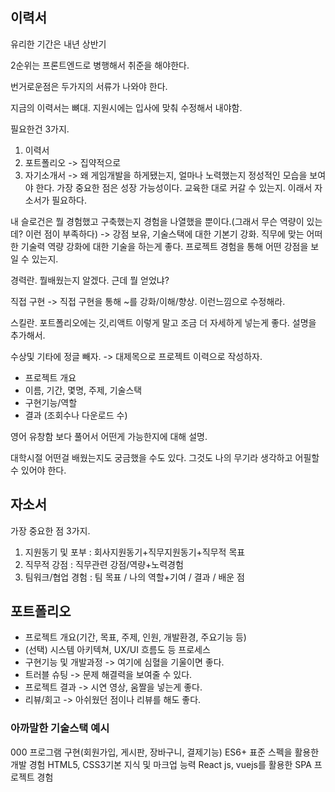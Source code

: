 


## 이력서
 
 유리한 기간은 내년 상반기

2순위는 프론트엔드로 병행해서 취준을 해야한다.

번거로운점은 두가지의 서류가 나와야 한다.

지금의 이력서는 뼈대. 지원시에는 입사에 맞춰 수정해서 내야함.

필요한건 3가지.
 1. 이력서
 2. 포트폴리오 -> 집약적으로 
 3. 자기소개서 -> 왜 게임개발을 하게됐는지, 얼마나 노력했는지 정성적인 모습을 보여야 한다. 가장 중요한 점은 성장 가능성이다. 교육한 대로 커갈 수 있는지. 이래서 자소서가 필요하다.

내 슬로건은 뭘 경험했고 구축했는지 경험을 나열했을 뿐이다.(그래서 무슨 역량이 있는데? 이런 점이 부족하다) -> 강점 보유, 기술스택에 대한 기본기 강화. 직무에 맞는 어떠한 기술력 역량 강화에 대한 기술을 하는게 좋다. 프로젝트 경험을 통해 어떤 강점을 보일 수 있는지. 


경력란. 뭘배웠는지 알겠다. 근데 뭘 얻었냐?

직접 구현 -> 직접 구현을 통해 ~를 강화/이해/향상. 이런느낌으로 수정해라. 

스킬란. 
포트폴리오에는 깃,리액트 이렇게 말고 조금 더 자세하게 넣는게 좋다. 설명을 추가해서.

수상및 기타에 정글 빼자. -> 대제목으로 프로젝트 이력으로 작성하자. 
- 프로젝트 개요
- 이름, 기간, 몇명, 주제, 기술스택
- 구현기능/역할
-  결과 (조회수나 다운로드 수)

영어 유창함 보다 풀어서 어떤게 가능한지에 대해 설명.

대학시절 어떤걸 배웠는지도 궁금했을 수도 있다. 그것도 나의 무기라 생각하고 어필할 수 있어야 한다.
## 자소서

가장 중요한 점 3가지.

1. 지원동기 및 포부 : 회사지원동기+직무지원동기+직무적 목표 
2. 직무적 강점 : 직무관련 강점/역량+노력경험 
3. 팀워크/협업 경험 : 팀 목표 / 나의 역할+기여 / 결과 / 배운 점


## 포트폴리오


- 프로젝트 개요(기간, 목표, 주제, 인원, 개발환경, 주요기능 등)
- (선택) 시스템 아키텍쳐, UX/UI 흐름도 등 프로세스
- 구현기능 및 개발과정 -> 여기에 심혈을 기울이면 좋다.
- 트러블 슈팅 -> 문제 해결력을 보여줄 수 있다.
- 프로젝트 결과 -> 시연 영상, 움짤을 넣는게 좋다. 
- 리뷰/회고 -> 아쉬웠던 점이나 리뷰를 해도 좋다. 






### 아까말한 기술스택 예시

000 프로그램 구현(회원가입, 게시판, 장바구니, 결제기능) 
ES6+ 표준 스펙을 활용한 개발 경험
HTML5, CSS3기본 지식 및 마크업 능력 
React js, vuejs를 활용한 SPA 프로젝트 경험
